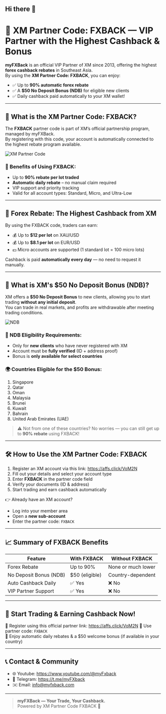 ## Hi there 👋

<!--
**myfxback/myfxback** is a ✨ _special_ ✨ repository because its `README.md` (this file) appears on your GitHub profile.

Here are some ideas to get you started:

- 🔭 I’m currently working on ...
- 🌱 I’m currently learning ...
- 👯 I’m looking to collaborate on ...
- 🤔 I’m looking for help with ...
- 💬 Ask me about ...
- 📫 How to reach me: ...
- 😄 Pronouns: ...
- ⚡ Fun fact: ...
-->
# 🎯 XM Partner Code: FXBACK — VIP Partner with the Highest Cashback & Bonus

**myFXBack** is an official VIP Partner of XM since 2013, offering the highest **forex cashback rebates** in Southeast Asia.  
By using the **XM Partner Code: FXBACK**, you can enjoy:
- ✅ Up to **90% automatic forex rebate**
- ✅ A **$50 No Deposit Bonus (NDB)** for eligible new clients
- ✅ Daily cashback paid automatically to your XM wallet!

---

## 🔰 What is the XM Partner Code: FXBACK?

The **FXBACK** partner code is part of XM’s official partnership program, managed by myFXBack.  
By registering with this code, your account is automatically connected to the highest rebate program available.

![XM Partner Code](https://github.com/user-attachments/assets/50527666-6404-492a-a254-7a407e1c1e17)


### 🎁 Benefits of Using FXBACK:
- Up to **90% rebate per lot traded**
- **Automatic daily rebate** – no manual claim required
- VIP support and priority tracking
- Valid for all account types: Standard, Micro, and Ultra-Low

---

## 💸 Forex Rebate: The Highest Cashback from XM

By using the FXBACK code, traders can earn:
- 💰 Up to **$12 per lot** on XAU/USD
- 💰 Up to **$8.1 per lot** on EUR/USD
- 💵 Micro accounts are supported (1 standard lot = 100 micro lots)

Cashback is paid **automatically every day** — no need to request it manually.

---

## 🎁 What is XM's $50 No Deposit Bonus (NDB)?

XM offers a **$50 No Deposit Bonus** to new clients, allowing you to start trading **without any initial deposit**.  
You can trade in real markets, and profits are withdrawable after meeting trading conditions.

![NDB](https://github.com/user-attachments/assets/e17e547f-5b63-42b1-af21-5436fa1f5882)


### 📌 NDB Eligibility Requirements:
- Only for **new clients** who have never registered with XM
- Account must be **fully verified** (ID + address proof)
- Bonus is **only available for select countries**

### 🌍 Countries Eligible for the $50 Bonus:
1. Singapore  
2. Qatar  
3. Oman  
4. Malaysia  
5. Brunei  
6. Kuwait  
7. Bahrain  
8. United Arab Emirates (UAE)

> ⚠️ Not from one of these countries? No worries — you can still get up to **90% rebate** using FXBACK!

---

## 🛠️ How to Use the XM Partner Code: FXBACK

1. Register an XM account via this link:  https://affs.click/VoM2N
2. Fill out your details and select your account type  
3. Enter **FXBACK** in the partner code field  
4. Verify your documents (ID & address)  
5. Start trading and earn cashback automatically

👉 Already have an XM account?
- Log into your member area
- Open a **new sub-account**
- Enter the partner code: `FXBACK`

---

## 📈 Summary of FXBACK Benefits

| Feature                    | With FXBACK       | Without FXBACK       |
|---------------------------|-------------------|----------------------|
| Forex Rebate              | Up to 90%         | None or much lower   |
| No Deposit Bonus (NDB)    | $50 (eligible)    | Country-dependent    |
| Auto Cashback Daily       | ✅ Yes            | ❌ No                |
| VIP Partner Support       | ✅ Yes            | ❌ No                |

---

## 🚀 Start Trading & Earning Cashback Now!

🎯 Register using this official partner link:  https://affs.click/VoM2N 
📩 Use partner code: `FXBACK`  
💸 Enjoy automatic daily rebates & a $50 welcome bonus (if available in your country)

---

## 📞 Contact & Community

- 🌐 Youtube: https://www.youtube.com/@myFxback
- 📲 Telegram: https://t.me/myFXback
- ✉️ Email: info@myfxback.com

---

> **myFXBack — Your Trade, Your Cashback.**  
> Powered by XM Partner Code FXBACK 💸
